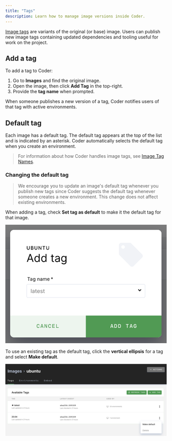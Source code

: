 ```yaml
---
title: "Tags"
description: Learn how to manage image versions inside Coder.
---
```


<a href="https://docs.docker.com/engine/reference/commandline/tag/"
target="_blank" rel="noreferrer noopener">Image tags</a> are variants of the
original (or base) image. Users can publish new image tags containing updated
dependencies and tooling useful for work on the project.

## Add a tag

To add a tag to Coder:

1. Go to **Images** and find the original image.
1. Open the image, then click **Add Tag** in the top-right.
1. Provide the **tag name** when prompted.

When someone publishes a new version of a tag, Coder notifies users of that tag
with active environments.

## Default tag

Each image has a default tag. The default tag appears at the top of the list and
is indicated by an asterisk. Coder automatically selects the default tag when
you create an environment.

> For information about how Coder handles image tags, see
> [Image Tag Names](../guides/admin/image-tag-names.md).

### Changing the default tag

> We encourage you to update an image's default tag whenever you publish new
> tags since Coder suggests the default tag whenever someone creates a new
> environment. This change does not affect existing environments.

When adding a tag, check **Set tag as default** to make it the default tag for
that image.

![Set default tag](../assets/default-tag.png)

To use an existing tag as the default tag, click the **vertical ellipsis** for a
tag and select **Make default**.

![Set existing tag as default](../assets/existing-tag-as-default.png)
